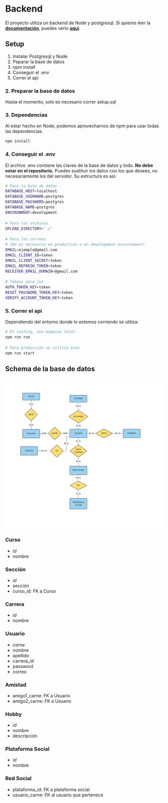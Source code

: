 # Backend
El proyecto utiliza un backend de Node y postgresql. Si quieres leer la **[documentación](doc/README.md)**, puedes verlo 
**[aquí](doc/README.md)**.

## Setup
1. Instalar Postgresql y Node
2. Peparar la base de datos
3. npm install
4. Conseguir el .env
5. Correr el api

### 2. Preparar la base de datos
Hasta el momento, solo es necesario correr setup.sql

### 3. Dependencias
Al estar hecho en Node, podemos aprovecharnos de npm para usar todas las dependencias.
```bash
npm install
```

### 4. Conseguir el .env
El archivo .env contiene las claves de la base de datos y todo. **No debe estar en el repositorio.**
Puedes sustituir los datos con los que desees, no necesariamente los del servidor. Su estructura es así:
```bash
# Para la base de datos
DATABASE_HOST=localhost
DATABASE_USERNAME=postgres
DATABASE_PASSWORD=postgres
DATABASE_NAME=postgres
ENVIRONMENT=development

# Para los archivos
UPLOAD_DIRECTORY='./'

# Para los correos 
# (No es necesario en production o en development environment)
EMAIL=ejemplo@gmail.com
EMAIL_CLIENT_ID=token
EMAIL_CLIENT_SECRET=token
EMAIL_REFRESH_TOKEN=token
RECEIVER_EMAIL_DOMAIN=@gmail.com

# Tokens para jwt
AUTH_TOKEN_KEY=token
RESET_PASSWORD_TOKEN_KEY=token
VERIFY_ACCOUNT_TOKEN_KEY=token
```

### 5. Correr el api
Dependiendo del entorno donde lo estemos corriendo se utiliza:
```bash
# En testing, una máquina local.
npm run run

# Para producción se utiliza este
npm run start
```

## Schema de la base de datos
![Schema](doc/Schema.png)
---
### Curso
- *id*
- nombre

### Sección
- *id*
- sección
- curso_id: FK a Curso

### Carrera
- *id*
- nombre

### Usuario
- *carne*
- nombre
- apellido
- carrera_id 
- password
- correo

### Amistad
- amigo1_carne: FK a Usuario
- amigo2_carne: FK a Usuario

### Hobby
- *id*
- nombre
- descripción

### Plataforma Social
- *id*
- nombre

### Red Social
- plataforma_id: FK a plataforma social
- usuario_carne: FK al usuario que pertenece
